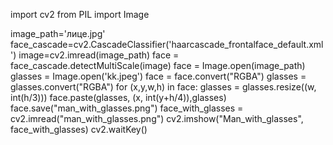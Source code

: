 import cv2
from PIL import Image

image_path='лице.jpg'
face_cascade=cv2.CascadeClassifier('haarcascade_frontalface_default.xml')
image=cv2.imread(image_path)
face = face_cascade.detectMultiScale(image)
face = Image.open(image_path)
glasses = Image.open('kk.jpeg')
face = face.convert("RGBA")
glasses = glasses.convert("RGBA")
for (x,y,w,h) in face:
    glasses = glasses.resize((w, int(h/3)))
    face.paste(glasses, (x, int(y+h/4)),glasses)
    face.save("man_with_glasses.png")
    face_with_glasses = cv2.imread("man_with_glasses.png")
    cv2.imshow("Man_with_glasses", face_with_glasses)
    cv2.waitKey()
